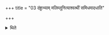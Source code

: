 +++
title = "03 दंष्ट्राभ्याम् मलिम्लूनित्याश्वत्थीं समिधमादधाति"

+++

<details><summary>थिते</summary>

दंष्ट्राभ्यां मलिम्लूनित्याश्वत्थीं समिधमादधाति ३
</details>
